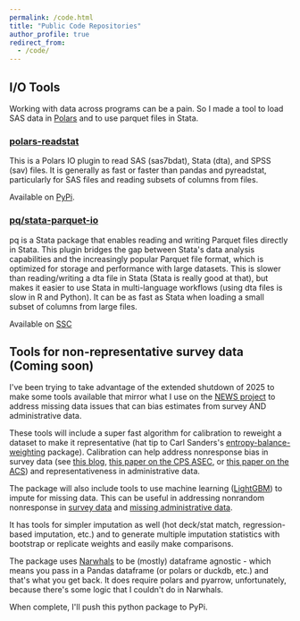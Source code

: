 ```yaml
---
permalink: /code.html
title: "Public Code Repositories"
author_profile: true
redirect_from: 
  - /code/
---
```



I/O Tools
----------

Working with data across programs can be a pain.  So I made a tool to load SAS data in  [Polars](https://pola.rs/) and to use parquet files in Stata.

### [polars-readstat](https://github.com/jrothbaum/polars_readstat)

This is a Polars IO plugin to read SAS (sas7bdat), Stata (dta), and SPSS (sav) files.
It is generally as fast or faster than pandas and pyreadstat, particularly for SAS files and reading subsets of columns from files.

Available on [PyPi](https://pypi.org/project/polars-readstat/).


### [pq/stata-parquet-io](https://github.com/jrothbaum/stata_parquet_io/)

pq is a Stata package that enables reading and writing Parquet files directly in Stata. This plugin bridges the gap between Stata's data analysis capabilities and the increasingly popular Parquet file format, which is optimized for storage and performance with large datasets.  This is slower than reading/writing a dta file in Stata (Stata is really good at that), but makes it easier to use Stata in multi-language workflows (using dta files is slow in R and Python).  It can be as fast as Stata when loading a small subset of columns from large files.

Available on [SSC](https://ideas.repec.org/c/boc/bocode/s459458.html)

Tools for non-representative survey data (Coming soon)
----------------------------------
I've been trying to take advantage of the extended shutdown of 2025 to make some tools available that mirror what I use on the [NEWS project](/news.html) to address missing data issues that can bias estimates from survey AND administrative data.

These tools will include a super fast algorithm for calibration to reweight a dataset to make it representative (hat tip to Carl Sanders's [entropy-balance-weighting](https://github.com/uscensusbureau/entropy-balance-weighting) package).  Calibration can help address nonresponse bias in survey data (see [this blog](https://www.census.gov/newsroom/blogs/research-matters/2025/09/administrative-data-nonresponse-bias-cps-asec.html), [this paper on the CPS ASEC](https://www.census.gov/library/working-papers/2020/demo/SEHSD-WP2020-10.html), or [this paper on the ACS](https://www.census.gov/content/dam/Census/library/working-papers/2021/acs/2021_Rothbaum_01.pdf)) and representativeness in administrative data.

The package will also include tools to use machine learning ([LightGBM](https://lightgbm.readthedocs.io/en/stable/)) to impute for missing data.  This can be useful in addressing nonrandom nonresponse in [survey data](https://academic.oup.com/jssam/article-abstract/10/1/81/5943180) and [missing administrative data](https://www.aeaweb.org/articles?id=10.1257/pandp.20221040).

It has tools for simpler imputation as well (hot deck/stat match, regression-based imputation, etc.) and to generate multiple imputation statistics with bootstrap or replicate weights and easily make comparisons.

The package uses [Narwhals](https://narwhals-dev.github.io/narwhals/) to be (mostly) dataframe agnostic - which means you pass in a Pandas dataframe (or polars or duckdb, etc.) and that's what you get back.  It does require polars and pyarrow, unfortunately, because there's some logic that I couldn't do in Narwhals.

When complete, I'll push this python package to PyPi.
